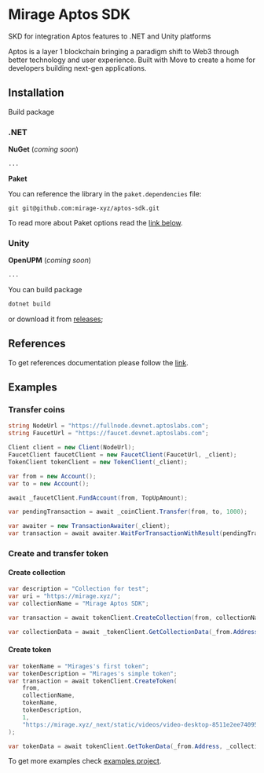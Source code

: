 # Mirage Aptos SDK

SKD for integration Aptos features to .NET and Unity platforms

Aptos is a layer 1 blockchain bringing a paradigm shift to Web3 through better technology and user experience. Built with Move to create a home for developers building next-gen applications.

## Installation

Build package

### .NET

**NuGet** (_coming soon_)
```bash
...
```
**Paket**

You can reference the library in the ``paket.dependencies`` file:
```
git git@github.com:mirage-xyz/aptos-sdk.git
```
To read more about Paket options read the [link below](https://fsprojects.github.io/Paket/git-dependencies.html).

### Unity

**OpenUPM** (_coming soon_)
```bash
...
```

You can build package

```bash
dotnet build
```
or download it from [releases](https://github.com/mirage-xyz/aptos-sdk/releases);

## References

To get references documentation please follow the [link](https://aptos-docs.mirage.xyz/api/Mirage.Aptos.SDK.html).

## Examples

### Transfer coins
```csharp
string NodeUrl = "https://fullnode.devnet.aptoslabs.com";
string FaucetUrl = "https://faucet.devnet.aptoslabs.com";

Client client = new Client(NodeUrl);
FaucetClient faucetClient = new FaucetClient(FaucetUrl, _client);
TokenClient tokenClient = new TokenClient(_client);

var from = new Account();
var to = new Account();

await _faucetClient.FundAccount(from, TopUpAmount);

var pendingTransaction = await _coinClient.Transfer(from, to, 1000);

var awaiter = new TransactionAwaiter(_client);
var transaction = await awaiter.WaitForTransactionWithResult(pendingTransaction.Hash);
```

### Create and transfer token

#### Create collection

```csharp
var description = "Collection for test";
var uri = "https://mirage.xyz/";
var collectionName = "Mirage Aptos SDK";

var transaction = await tokenClient.CreateCollection(from, collectionName, description, uri);

var collectionData = await _tokenClient.GetCollectionData(_from.Address, _collectionName);
```

#### Create token

```csharp
var tokenName = "Mirages's first token";
var tokenDescription = "Mirages's simple token";
var transaction = await tokenClient.CreateToken(
	from,
	collectionName,
	tokenName,
	tokenDescription,
	1,
	"https://mirage.xyz/_next/static/videos/video-desktop-8511e2ee740953e08e74b95f401399f7.webm"
);

var tokenData = await tokenClient.GetTokenData(_from.Address, _collectionName, _tokenName);
```

To get more examples check [examples project](AptosSDKTest).